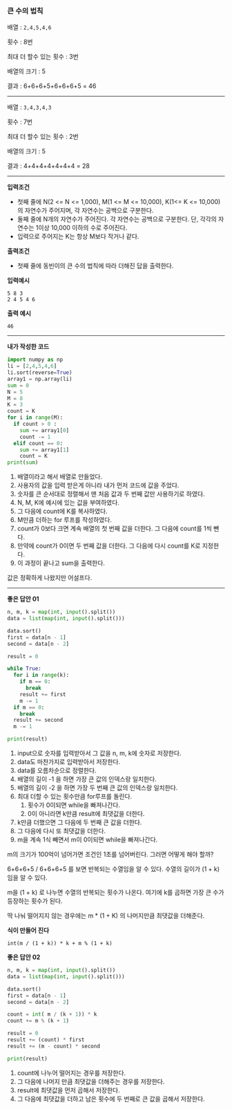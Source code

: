 ### 큰 수의 법칙

배열 : `2,4,5,4,6` 

횟수 : 8번

최대 더 할수 있는 횟수 : 3번

배열의 크기 : 5

결과 : 6+6+6+5+6+6+6+5 = 46

---

배열 : `3,4,3,4,3` 

횟수 : 7번

최대 더 할수 있는 횟수 : 2번

배열의 크기 : 5

결과 : 4+4+4+4+4+4+4 = 28

---

**입력조건**

- 첫째 줄에 N(2 <= N <= 1,000), M(1 <= M <= 10,000), K(1<= K <= 10,000)의 자연수가 주어지며, 각 자연수는 공백으로 구분한다.
- 둘째 줄에 N개의 자연수가 주어진다. 각 자연수는 공백으로 구분한다. 단, 각각의 자연수는 1이상 10,000 이하의 수로 주어진다.
- 입력으로 주어지는 K는 항상 M보다 작거나 같다.

**출력조건**

- 첫째 줄에 동빈이의 큰 수의 법칙에 따라 더해진 답을 출력한다.

**입력예시**

```
5 8 3
2 4 5 4 6
```

**출력 예시**

```
46
```

---

**내가 작성한 코드**

```python
import numpy as np
li = [2,4,5,4,6]
li.sort(reverse=True)
array1 = np.array(li)
sum = 0
N = 5
M = 8
K = 3
count = K
for i in range(M):
  if count > 0 :
    sum += array1[0]
    count -= 1
  elif count == 0:
    sum += array1[1]
    count = K
print(sum)
```

1. 배열이라고 해서 배열로 만들었다.
2. 사용자의 값을 입력 받은게 아니라 내가 먼저 코드에 값을 주었다.
3. 숫자를 큰 순서대로 정렬해서 맨 처음 값과 두 번째 값만 사용하기로 하였다.
4. N, M, K에 예시에 있는 값을 부여하였다.
5. 그 다음에 count에 K를 복사하였다.
6. M만큼 더하는 for 루프를 작성하였다.
7. count가 0보다 크면 계속 배열의 첫 번째 값을 더한다. 그 다음에 count를 1씩 뺀다.
8. 만약에 count가 0이면 두 번째 값을 더한다. 그 다음에 다시 count를 K로 지정한다.
9. 이 과정이 끝나고 sum을 출력한다. 

값은 정확하게 나왔지만 어설프다. 

---

**좋은 답안 01**

```python
n, m, k = map(int, input().split())
data = list(map(int, input().split()))

data.sort()
first = data[n - 1]
second = data[n - 2]

result = 0

while True:
  for i in range(k):
    if m == 0:
      break
    result += first
    m -= 1
  if m == 0:
    break
  result += second
  m -= 1

print(result)
```

1. input으로 숫자를 입력받아서 그 값을 n, m, k에 숫자로 저장한다.
2. data도 마찬가지로 입력받아서 저장한다.
3. data를 오름차순으로 정렬한다.
4. 배열의 길이 -1 을 하면 가장 큰 값의 인덱스랑 일치한다. 
5. 배열의 길이 -2 을 하면 가장 두 번째 큰 값의 인덱스랑 일치한다. 
6. 최대 더할 수 있는 횟수만큼 for루프를 돌린다. 
   1. 횟수가 0이되면 while을 빠져나간다.
   2. 0이 아니라면 k만큼 result에 최댓값을 더한다.
7. k만큼 더했으면 그 다음에 두 번째 큰 값을 더한다. 
8. 그 다음에 다시 또 최댓값을 더한다.
9. m을 계속 1식 빼면서 m이 0이되면 while을 빠져나간다.

m의 크기가 100억이 넘어가면 조건인 1초를 넘어버린다. 그러면 어떻게 해야 할까?

6+6+6+5 / 6+6+6+5 를 보면 반복되는 수열임을 알 수 있다.  수열의 길이가 (1 + k) 임을 알 수 있다. 

m을 (1 + k) 로 나누면 수열의 반복되는 횟수가 나온다. 여기에 k를 곱하면 가장 큰 수가 등장하는 횟수가 된다. 

딱 나눠 떨어지지 않는 경우에는 m * (1 + K) 의 나머지만큼 최댓값을 더해준다. 

**식이 만들어 진다**

```
int(m / (1 + k)) * k + m % (1 + k)
```

 **좋은 답안 02**

```python
n, m, k = map(int, input().split())
data = list(map(int, input().split()))

data.sort()
first = data[n - 1]
second = data[n - 2]

count = int( m / (k + 1)) * k
count += m % (k + 1)

result = 0
result += (count) * first
result += (m - count) * second

print(result)
```

1. count에 나누어 떨어지는 경우를 저장한다.
2. 그 다음에 나머지 만큼 최댓값을 더해주는 경우를 저장한다.
3. result에 최댓값을 먼저 곱해서 저장한다.
4. 그 다음에 최댓값을 더하고 남은 횟수에 두 번째로 큰 값을 곱해서 저장한다. 

